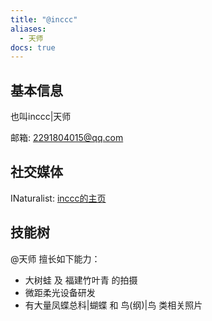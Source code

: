 ```yaml
---
title: "@inccc"
aliases:
  - 天师
docs: true
---
```


## 基本信息

也叫inccc|天师

邮箱: 2291804015@qq.com

## 社交媒体

INaturalist: [inccc的主页](https://www.inaturalist.org/people/incccc)

## 技能树

@天师 擅长如下能力：

* 大树蛙 及 福建竹叶青 的拍摄
* 微距柔光设备研发
* 有大量凤蝶总科|蝴蝶 和 鸟(纲)|鸟 类相关照片


